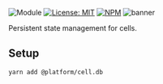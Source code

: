 ![Module](https://img.shields.io/badge/%40platform-cell.db-%23EA4E7E.svg)
[![License: MIT](https://img.shields.io/badge/license-MIT-blue.svg)](https://opensource.org/licenses/MIT)
[![NPM](https://img.shields.io/npm/v/@platform/cell.db.svg?colorB=blue&style=flat)](https://www.npmjs.com/package/@platform/cell.db)
![banner](https://user-images.githubusercontent.com/185555/67152142-52d0bc00-f32d-11e9-867c-5fe9f7e52ff0.png)

Persistent state management for cells.

## Setup

    yarn add @platform/cell.db
